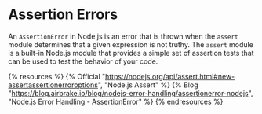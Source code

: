 # Assertion Errors

An `AssertionError` in Node.js is an error that is thrown when the `assert` module determines that a given expression is not truthy. The `assert` module is a built-in Node.js module that provides a simple set of assertion tests that can be used to test the behavior of your code.

{% resources %}
  {% Official "https://nodejs.org/api/assert.html#new-assertassertionerroroptions", "Node.js Assert" %}
  {% Blog "https://blog.airbrake.io/blog/nodejs-error-handling/assertionerror-nodejs", "Node.js Error Handling - AssertionError" %}
{% endresources %}
